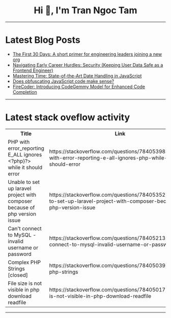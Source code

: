 <h1 align="center">Hi 👋, I'm Tran Ngoc Tam</h1>

---

# Latest Blog Posts 
<!-- BLOG-POST-LIST:START -->
- [The First 30 Days: A short primer for engineering leaders joining a new org](https://dev.to/horaceshmorace/the-first-30-days-a-short-primer-for-engineering-leaders-joining-a-new-org-39b5)
- [Navigating Early Career Hurdles: Security &lpar;Keeping User Data Safe as a Frontend Engineer&rpar;](https://dev.to/olabamipetaiwo/navigating-early-career-hurdles-security-keeping-user-data-safe-as-a-frontend-engineer-4b71)
- [Mastering Time: State-of-the-Art Date Handling in JavaScript](https://dev.to/kigazon/mastering-time-state-of-the-art-date-handling-in-javascript-1okn)
- [Does obfuscating JavaScript code make sense?](https://dev.to/wangliwen/does-obfuscating-javascript-code-make-sense-1pf7)
- [FireCoder: Introducing CodeGemmy Model for Enhanced Code Completion](https://dev.to/gespispace/firecoder-introducing-codegemmy-model-for-enhanced-code-completion-4e5o)
<!-- BLOG-POST-LIST:END -->

---

# Latest stack oveflow activity
<table>
  <tr><th>Title</th><th>Link</th></tr>
  <!-- STACKOVERFLOW:START --><tr><td>PHP with error_reporting E_ALL ignores &lt;?php}?&gt; while it should error</td><td>https://stackoverflow.com/questions/78405398/php-with-error-reporting-e-all-ignores-php-while-it-should-error</td></tr><tr><td>Unable to set up laravel project with composer because of php version issue</td><td>https://stackoverflow.com/questions/78405352/unable-to-set-up-laravel-project-with-composer-because-of-php-version-issue</td></tr><tr><td>Can&#39;t connect to MySQL - invalid username or password</td><td>https://stackoverflow.com/questions/78405213/cant-connect-to-mysql-invalid-username-or-password</td></tr><tr><td>Complex PHP Strings [closed]</td><td>https://stackoverflow.com/questions/78405039/complex-php-strings</td></tr><tr><td>File size is not visible in php download readfile</td><td>https://stackoverflow.com/questions/78405017/file-size-is-not-visible-in-php-download-readfile</td></tr><!-- STACKOVERFLOW:END -->
</table>

---



